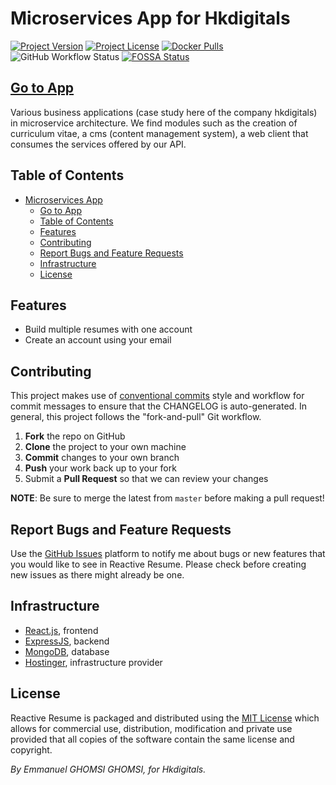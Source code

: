 # Microservices App for Hkdigitals

[![Project Version](https://img.shields.io/github/package-json/v/Emmanuel-Ghomsi/microservices-hkdigitals?style=flat-square)](https://github.com/Emmanuel-Ghomsi/microservices-hkdigitals/releases)
[![Project License](https://img.shields.io/github/license/Emmanuel-Ghomsi/microservices-hkdigitals?style=flat-square)](https://github.com/Emmanuel-Ghomsi/microservices-hkdigitals/blob/main/LICENSE)
[![Docker Pulls](https://img.shields.io/docker/pulls/Emmanuel-Ghomsi/microservices-hkdigitals?style=flat-square)](https://hub.docker.com/r/Emmanuel-Ghomsi/microservices-hkdigitals)
![GitHub Workflow Status](https://img.shields.io/github/workflow/status/Emmanuel-Ghomsi/microservices-hkdigitals/Build%20and%20Push%20Docker%20Image?label=docker%20build&style=flat-square)
[![FOSSA Status](https://app.fossa.com/api/projects/git%2Bgithub.com%2FAmruthPillai%2FReactive-Resume.svg?type=shield)](https://app.fossa.com/projects/git%2Bgithub.com%2FAmruthPillai%2FReactive-Resume?ref=badge_shield)

## [Go to App](https://hkdigitals.com)

Various business applications (case study here of the company hkdigitals) in microservice architecture.
We find modules such as the creation of curriculum vitae, a cms (content management system), a web client that consumes the services offered by our API.

## Table of Contents

- [Microservices App](#microservices-app)
  - [Go to App](https://hkdigitals.com)
  - [Table of Contents](#table-of-contents)
  - [Features](#features)
  - [Contributing](#contributing)
  - [Report Bugs and Feature Requests](#report-bugs-and-feature-requests)
  - [Infrastructure](#infrastructure)
  - [License](#license)

## Features

- Build multiple resumes with one account
- Create an account using your email

## Contributing

This project makes use of [conventional commits](https://www.conventionalcommits.org/en/v1.0.0/) style and workflow for commit messages to ensure that the CHANGELOG is auto-generated. In general, this project follows the "fork-and-pull" Git workflow.

1. **Fork** the repo on GitHub
2. **Clone** the project to your own machine
3. **Commit** changes to your own branch
4. **Push** your work back up to your fork
5. Submit a **Pull Request** so that we can review your changes

**NOTE**: Be sure to merge the latest from `master` before making a pull request!

## Report Bugs and Feature Requests

Use the [GitHub Issues](https://github.com/Emmanuel-Ghomsi/microservices-hkdigitals/issues/new/choose) platform to notify me about bugs or new features that you would like to see in Reactive Resume. Please check before creating new issues as there might already be one.

## Infrastructure

- [React.js](https://fr.reactjs.org/), frontend
- [ExpressJS](https://expressjs.com/), backend
- [MongoDB](https://mongodb.com/), database
- [Hostinger](https://www.hostinger.fr/), infrastructure provider

## License

Reactive Resume is packaged and distributed using the [MIT License](https://choosealicense.com/licenses/mit/) which allows for commercial use, distribution, modification and private use provided that all copies of the software contain the same license and copyright.

_By Emmanuel GHOMSI GHOMSI, for Hkdigitals._
